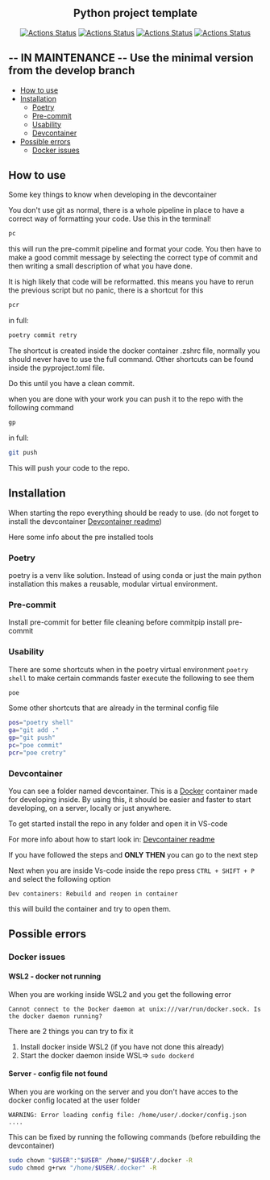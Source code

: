 <h2 align="center">Python project template</h2>

<p align="center">
<a href="https://github.com/SmartTechAIResearch/template-python-project/actions/workflows/pre-commit.yaml"><img alt="Actions Status" src="https://github.com/SmartTechAIResearch/template-python-project/actions/workflows/pre-commit.yaml/badge.svg"></a>
<a href="https://github.com/SmartTechAIResearch/template-python-project/actions/workflows/version.yaml"><img alt="Actions Status" src="https://github.com/SmartTechAIResearch/template-python-project/blob/gh-pages/version.svg"></a>
<a href="https://github.com/SmartTechAIResearch/template-python-project/actions/workflows/version.yaml"><img alt="Actions Status" src="https://github.com/SmartTechAIResearch/template-python-project/blob/gh-pages/date.svg"></a>
<a href="https://github.com/SmartTechAIResearch/template-python-project/actions/workflows/version.yaml"><img alt="Actions Status" src="https://github.com/SmartTechAIResearch/template-python-project/blob/gh-pages/language.svg"></a>

</p>

##  -- IN MAINTENANCE -- Use the minimal version from the develop branch ##


-   [How to use](#how-to-use)
-   [Installation](#installation)
    -   [Poetry](#poetry)
    -   [Pre-commit](#pre-commit)
    -   [Usability](#usability)
    -   [Devcontainer](#devcontainer)
-   [Possible errors](#possible-errors)
    -   [Docker issues](#docker-issues)

## How to use

Some key things to know when developing in the devcontainer

You don't use git as normal, there is a whole pipeline in place to have a correct way of formatting your code. Use this in the terminal!

```bash
pc
```

this will run the pre-commit pipeline and format your code.
You then have to make a good commit message by selecting the correct type of commit and then writing a small description of what you have done.

It is high likely that code will be reformatted. this means you have to rerun the previous script but no panic, there is a shortcut for this

```bash
pcr
```

in full:

```bash
poetry commit retry
```

The shortcut is created inside the docker container .zshrc file, normally you should never have to use the full command. Other shortcuts can be found inside the pyproject.toml file.

Do this until you have a clean commit.

when you are done with your work you can push it to the repo with the following command

```bash
gp
```

in full:

```bash
git push
```

This will push your code to the repo.

## Installation

When starting the repo everything should be ready to use. (do not forget to install the devcontainer [Devcontainer readme](.devcontainer/Readme.md))

Here some info about the pre installed tools

### Poetry

poetry is a venv like solution. Instead of using conda or just the main python installation this makes a reusable, modular virtual environment.

### Pre-commit

Install pre-commit for better file cleaning before commitpip install pre-commit

### Usability

There are some shortcuts when in the poetry virtual environment `poetry shell` to make certain commands faster execute the following to see them

```bash
poe
```

Some other shortcuts that are already in the terminal config file

```bash
pos="poetry shell"
ga="git add ."
gp="git push"
pc="poe commit"
pcr="poe cretry"
```

### Devcontainer

You can see a folder named devcontainer. This is a [Docker](https://code.visualstudio.com/docs/devcontainers/containers) container made for developing inside.
By using this, it should be easier and faster to start developing, on a server, locally or just anywhere.

To get started install the repo in any folder and open it in VS-code

For more info about how to start look in: [Devcontainer readme](.devcontainer/Readme.md)

If you have followed the steps and **ONLY THEN** you can go to the next step

Next when you are inside Vs-code inside the repo press `CTRL + SHIFT + P` and select the following option

`Dev containers: Rebuild and reopen in container`

this will build the container and try to open them.

## Possible errors

### Docker issues

#### WSL2 - docker not running

When you are working inside WSL2 and you get the following error

`Cannot connect to the Docker daemon at unix:///var/run/docker.sock. Is the docker daemon running?`

There are 2 things you can try to fix it

1.  Install docker inside WSL2 (if you have not done this already)
2.  Start the docker daemon inside WSL=> `sudo dockerd`

#### Server - config file not found

When you are working on the server and you don't have acces to the docker config located at the user folder

    WARNING: Error loading config file: /home/user/.docker/config.json ....

This can be fixed by running the following commands (before rebuilding the devcontainer)

```bash
sudo chown "$USER":"$USER" /home/"$USER"/.docker -R
sudo chmod g+rwx "/home/$USER/.docker" -R
```
